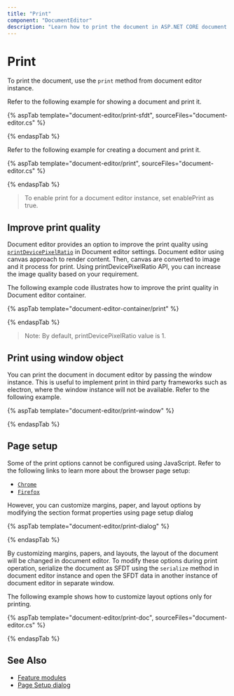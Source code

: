 ```yaml
---
title: "Print"
component: "DocumentEditor"
description: "Learn how to print the document in ASP.NET CORE document editor and customize page size, margins, and more during print."
---
```


# Print

To print the document, use the `print` method from document editor instance.

Refer to the following example for showing a document and print it.

{% aspTab template="document-editor/print-sfdt", sourceFiles="document-editor.cs" %}

{% endaspTab %}

Refer to the following example for creating a document and print it.

{% aspTab template="document-editor/print", sourceFiles="document-editor.cs" %}

{% endaspTab %}

> To enable print for a document editor instance, set enablePrint as true.

## Improve print quality

Document editor provides an option to improve the print quality using [`printDevicePixelRatio`](../api/document-editor/documentEditorSettingsModel/#printdevicepixelratio) in Document editor settings. Document editor using canvas approach to render content. Then, canvas are converted to image and it process for print. Using printDevicePixelRatio API, you can increase the image quality based on your requirement.

The following example code illustrates how to improve the print quality in Document editor container.

{% aspTab template="document-editor-container/print" %}

{% endaspTab %}

>Note: By default, printDevicePixelRatio value is 1.

## Print using window object

You can print the document in document editor by passing the window instance. This is useful to implement print in third party frameworks such as electron, where the window instance will not be available. Refer to the following example.

{% aspTab template="document-editor/print-window" %}

{% endaspTab %}

## Page setup

Some of the print options cannot be configured using JavaScript. Refer to the following links to learn more about the browser page setup:

* [`Chrome`](https://support.google.com/chrome/answer/1069693?hl=en&visit_id=1-636335333734668335-3165046395&rd=1)
* [`Firefox`](https://support.mozilla.org/en-US/kb/how-print-web-pages-firefox)

However, you can customize margins, paper, and layout options by modifying the section format properties using page setup dialog

{% aspTab template="document-editor/print-dialog" %}

{% endaspTab %}

By customizing margins, papers, and layouts, the layout of the document will be changed in document editor. To modify these options during print operation, serialize the document as SFDT using the `serialize` method in document editor instance and open the SFDT data in another instance of document editor in separate window.

The following example shows how to customize layout options only for printing.

{% aspTab template="document-editor/print-doc", sourceFiles="document-editor.cs" %}

{% endaspTab %}

## See Also

* [Feature modules](../../document-editor/feature-module/)
* [Page Setup dialog](../../document-editor/dialog/#page-setup-dialog)
